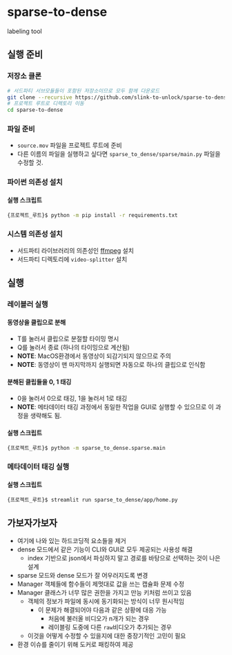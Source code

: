 # sparse-to-dense

labeling tool

## 실행 준비

### 저장소 클론

```bash
# 서드파티 서브모듈들이 포함된 저장소이므로 모두 함께 다운로드
git clone --recursive https://github.com/slink-to-unlock/sparse-to-dense
# 프로젝트 루트로 디렉토리 이동
cd sparse-to-dense
```

### 파일 준비

- `source.mov` 파일을 프로젝트 루트에 준비
- 다른 이름의 파일을 실행하고 싶다면 `sparse_to_dense/sparse/main.py` 파일을 수정할 것.

### 파이썬 의존성 설치

#### 실행 스크립트

```bash
{프로젝트_루트}$ python -m pip install -r requirements.txt
```
### 시스템 의존성 설치

- 서드파티 라이브러리의 의존성인 [ffmpeg](https://www.ffmpeg.org/) 설치
- 서드파티 디렉토리에 `video-splitter` 설치

## 실행

### 레이블러 실행

#### 동영상을 클립으로 분해

- T를 눌러서 클립으로 분절할 타이밍 명시
- Q를 눌러서 종료 (하나의 타이밍으로 계산됨)
- **NOTE**: MacOS환경에서 동영상이 되감기되지 않으므로 주의
- **NOTE**: 동영상이 맨 마지막까지 실행되면 자동으로 하나의 클립으로 인식함

#### 분해된 클립들을 0, 1 태깅

- 0을 눌러서 0으로 태깅, 1을 눌러서 1로 태깅
- **NOTE**: 메타데이터 태깅 과정에서 동일한 작업을 GUI로 실행할 수 있으므로 이 과정을 생략해도 됨.

#### 실행 스크립트

```bash
{프로젝트_루트}$ python -m sparse_to_dense.sparse.main
```

### 메타데이터 태깅 실행

#### 실행 스크립트

```bash
{프로젝트_루트}$ streamlit run sparse_to_dense/app/home.py
```

## 가보자가보자

- 여기에 나와 있는 하드코딩적 요소들을 제거
- dense 모드에서 같은 기능이 CLI와 GUI로 모두 제공되는 사용성 해결
  - index 기반으로 json에서 파싱하지 말고 경로를 바탕으로 선택하는 것이 나은 설계
- sparse 모드와 dense 모드가 잘 어우러지도록 변경
- Manager 객체들에 함수들이 제멋대로 값을 쓰는 캡슐화 문제 수정
- Manager 클래스가 너무 많은 권한을 가지고 만능 키처럼 쓰이고 있음
  - 객체의 정보가 파일에 동시에 동기화되는 방식이 너무 원시적임
    - 이 문제가 해결되어야 다음과 같은 상황에 대응 가능
      - 처음에 불러올 비디오가 n개가 되는 경우
      - 레이블링 도중에 다른 `raw`비디오가 추가되는 경우
  - 이것을 어떻게 수정할 수 있을지에 대한 중장기적인 고민이 필요
- 환경 이슈를 줄이기 위해 도커로 패킹하여 제공
